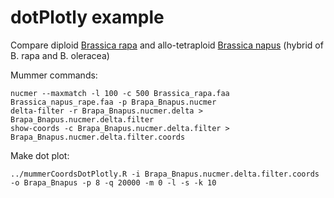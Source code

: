 # dotPlotly example
Compare diploid [Brassica rapa](https://genomevolution.org/coge/GenomeInfo.pl?gid=28890) and allo-tetraploid [Brassica napus](https://genomevolution.org/coge/GenomeInfo.pl?gid=25695)
(hybrid of B. rapa and B. oleracea)

Mummer commands:

```
nucmer --maxmatch -l 100 -c 500 Brassica_rapa.faa Brassica_napus_rape.faa -p Brapa_Bnapus.nucmer
delta-filter -r Brapa_Bnapus.nucmer.delta > Brapa_Bnapus.nucmer.delta.filter
show-coords -c Brapa_Bnapus.nucmer.delta.filter > Brapa_Bnapus.nucmer.delta.filter.coords
```

Make dot plot:


```
../mummerCoordsDotPlotly.R -i Brapa_Bnapus.nucmer.delta.filter.coords -o Brapa_Bnapus -p 8 -q 20000 -m 0 -l -s -k 10
```
